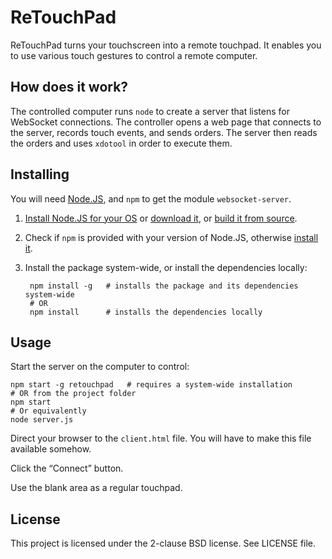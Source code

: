 ReTouchPad
==========

ReTouchPad turns your touchscreen into a remote touchpad.
It enables you to use various touch gestures to control a remote computer.



How does it work?
-----------------

The controlled computer runs `node` to create a server that listens for WebSocket connections.
The controller opens a web page that connects to the server, records touch events, and sends orders.
The server then reads the orders and uses `xdotool` in order to execute them.



Installing
----------

You will need [Node.JS][nodejs-download], and `npm` to get the module `websocket-server`.

1. [Install Node.JS for your OS][nodejs-install] or [download it][nodejs-download], or [build it from source][nodejs-build].

2. Check if `npm` is provided with your version of Node.JS, otherwise [install it][npm-download].

3. Install the package system-wide, or install the dependencies locally:

        npm install -g   # installs the package and its dependencies system-wide
        # OR
        npm install      # installs the dependencies locally



Usage
-----

Start the server on the computer to control:

    npm start -g retouchpad   # requires a system-wide installation
    # OR from the project folder
    npm start
    # Or equivalently
    node server.js

Direct your browser to the `client.html` file.
You will have to make this file available somehow.

Click the “Connect” button.

Use the blank area as a regular touchpad.



License
-------

This project is licensed under the 2-clause BSD license.
See LICENSE file.

[nodejs-install]: https://github.com/joyent/node/wiki/Installing-Node.js-via-package-manager
[nodejs-download]: http://nodejs.org/download/
[nodejs-build]: https://github.com/joyent/node#to-build

[npm-download]: https://npmjs.org/doc/README.html

